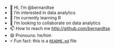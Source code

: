 - 👋 Hi, I’m @bernardtse
- 👀 I’m interested in data analytics
- 🌱 I’m currently learning R
- 💞️ I’m looking to collaborate on data analytics
- 📫 How to reach me http://github.com/bernardtse
- 😄 Pronouns: he/him
- ⚡ Fun fact: this is a [`README.md`](README.md) file

<!---
bernardtse/bernardtse is a ✨ special ✨ repository because its `README.md` (this file) appears on your GitHub profile.
You can click the Preview link to take a look at your changes.
--->
